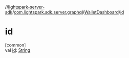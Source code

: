 //[lightspark-server-sdk](../../../index.md)/[com.lightspark.sdk.server.graphql](../index.md)/[WalletDashboard](index.md)/[id](id.md)

# id

[common]\
val [id](id.md): [String](https://kotlinlang.org/api/latest/jvm/stdlib/kotlin/-string/index.html)
